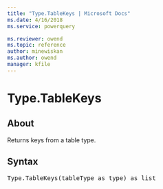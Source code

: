 ```yaml
---
title: "Type.TableKeys | Microsoft Docs"
ms.date: 4/16/2018
ms.service: powerquery

ms.reviewer: owend
ms.topic: reference
author: minewiskan
ms.author: owend
manager: kfile
---
```

# Type.TableKeys

  
## About  
Returns keys from a table type.  
  
## Syntax

<pre>
Type.TableKeys(tableType as type) as list  
</pre>
